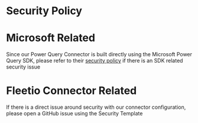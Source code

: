 # Security Policy

# Microsoft Related
Since our Power Query Connector is built directly using the Microsoft Power Query SDK, please refer to their [security policy](https://github.com/microsoft/vscode-powerquery-sdk/blob/main/SECURITY.md) if there is an SDK related security issue

# Fleetio Connector Related
If there is a direct issue around security with our connector configuration, please open a GitHub issue using the Security Template